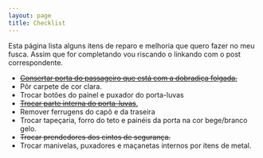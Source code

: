 ```yaml
---
layout: page
title: Checklist
---
```


Esta página lista alguns itens de reparo e melhoria que quero fazer no meu fusca. Assim que for completando vou riscando o linkando com o post correspondente.

  - [~~Consertar porta do passageiro que está com a dobradiça folgada.~~](http://diariodofusca.com/novos-retrovisores.html)
  - Pôr carpete de cor clara.
  - Trocar botões do painel e puxador do porta-luvas
  - [~~Trocar parte interna do porta-luvas~~.](http://diariodofusca.com/novos-retrovisores.html)
  - Remover ferrugens do capô e da traseira
  - Trocar tapeçaria, forro do teto e painéis da porta na cor bege/branco gelo.
  - ~~Trocar prendedores dos cintos de segurança.~~
  - Trocar manivelas, puxadores e maçanetas internos por itens de metal.
